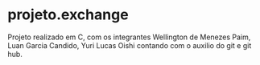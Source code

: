 # projeto.exchange
Projeto realizado em C, com os integrantes Wellington de Menezes Paim, Luan Garcia Candido, Yuri Lucas Oishi contando com o auxilio do git e git hub.
